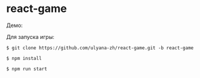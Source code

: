 # react-game

Демо: []()

Для запуска игры:

` $ git clone https://github.com/ulyana-zh/react-game.git -b react-game `

` $ npm install `

` $ npm run start `

